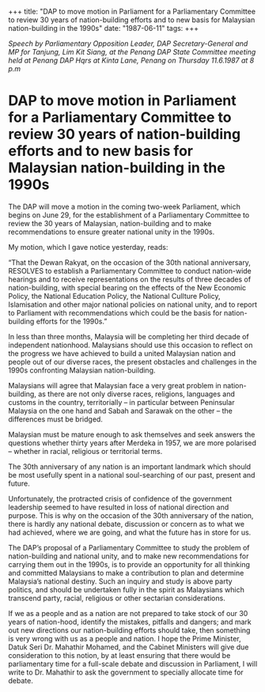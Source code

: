 +++ 
title: "DAP to move motion in Parliament for a Parliamentary Committee to review 30 years of nation-building efforts and to new basis for Malaysian nation-building in the 1990s"
date: "1987-06-11"
tags:
+++

_Speech by Parliamentary Opposition Leader, DAP Secretary-General and MP for Tanjung, Lim Kit Siang, at the Penang DAP State Committee meeting held at Penang DAP Hqrs at Kinta Lane, Penang on Thursday 11.6.1987 at 8 p.m_

# DAP to move motion in Parliament for a Parliamentary Committee to review 30 years of nation-building efforts and to new basis for Malaysian nation-building in the 1990s

The DAP will move a motion in the coming two-week Parliament, which begins on June 29, for the establishment of a Parliamentary Committee to review the 30 years of Malaysian, nation-building and to make recommendations to ensure greater national unity in the 1990s.</u>

My motion, which I gave notice yesterday, reads:

“That the Dewan Rakyat, on the occasion of the 30th national anniversary, RESOLVES to establish a Parliamentary Committee to conduct nation-wide hearings and to receive representations on the results of three decades of nation-building, with special bearing on the effects of the New Economic Policy, the National Education Policy, the National Cullture Policy, Islamisation and other major national policies on national unity, and to report to Parliament with recommendations which could be the basis for nation-building efforts for the 1990s.”

In less than three months, Malaysia will be completing her third decade of independent nationhood. Malaysians should use this occasion to reflect on the progress we have achieved to build a united Malaysian nation and people out of our diverse races, the present obstacles and challenges in the 1990s confronting Malaysian nation-building.

Malaysians will agree that Malaysian face a very great problem in nation-building, as there are not only diverse races, religions, languages and customs in the country, territorially – in particular between Peninsular Malaysia on the one hand and Sabah and Sarawak on the other – the differences must be bridged.

Malaysian must be mature enough to ask themselves and seek answers the questions whether thirty years after Merdeka in 1957, we are more polarised – whether in racial, religious or territorial terms.

The 30th anniversary of any nation is an important landmark which should be most usefully spent in a national soul-searching of our past, present and future.

Unfortunately, the protracted crisis of confidence of the government leadership seemed to have resulted in loss of national direction and purpose. This is why on the occasion of the 30th anniversary of the nation, there is hardly any national debate, discussion or concern as to what we had achieved, where we are going, and what the future has in store for us.

The DAP’s proposal of a Parliamentary Committee to study the problem of nation-building and national unity, and to make new recommendations for carrying them out in the 1990s, is to provide an opportunity for all thinking and committed Malaysians to make a contribution to plan and determine Malaysia’s national destiny. Such an inquiry and study is above party politics, and should be undertaken fully in the spirit as Malaysians which transcend party, racial, religious or other sectarian considerations.

If we as a people and as a nation are not prepared to take stock of our 30 years of nation-hood, identify the mistakes, pitfalls and dangers; and mark out new directions our nation-building efforts should take, then something is very wrong with us as a people and nation. I hope the Prime Minister, Datuk Seri Dr. Mahathir Mohamed, and the Cabinet Ministers will give due consideration to this notion, by at least ensuring that there would be parliamentary time for a full-scale debate and discussion in Parliament, I will write to Dr. Mahathir to ask the government to specially allocate time for debate.
 
